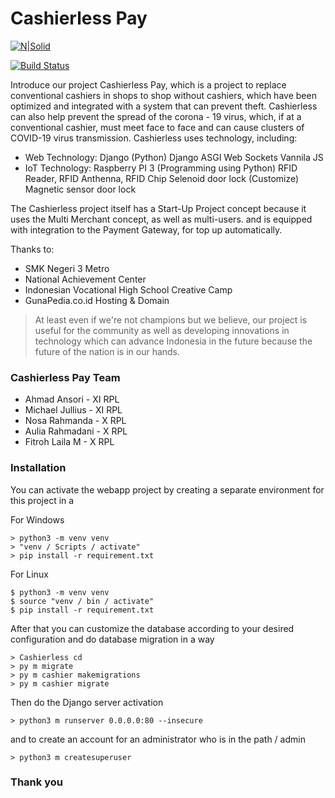 # Cashierless Pay

[![N|Solid](https://cashierlesspay.com/static/assets/images/cashierless_full.png)](https://cashierlesspay.com/)

[![Build Status](https://travis-ci.org/joemccann/dillinger.svg?branch=master)](https://github.com/ansoridev/cashierless-pay)

Introduce our project Cashierless Pay, which is a project to replace conventional cashiers in shops to shop without cashiers, which have been optimized and integrated with a system that can prevent theft.
Cashierless can also help prevent the spread of the corona - 19 virus, which, if at a conventional cashier, must meet face to face and can cause clusters of COVID-19 virus transmission.
Cashierless uses technology, including:

- Web Technology:
      Django (Python)
      Django ASGI Web Sockets
      Vannila JS
- IoT Technology:
      Raspberry PI 3 (Programming using Python)
      RFID Reader, RFID Anthenna, RFID Chip
      Selenoid door lock (Customize)
      Magnetic sensor door lock

The Cashierless project itself has a Start-Up Project concept because it uses the Multi Merchant concept, as well as multi-users.
and is equipped with integration to the Payment Gateway, for top up automatically.

Thanks to:
- SMK Negeri 3 Metro
- National Achievement Center
- Indonesian Vocational High School Creative Camp
- GunaPedia.co.id Hosting & Domain

> At least even if we're not champions
> but we believe, our project is useful for the community
> as well as developing innovations in technology
> which can advance Indonesia in the future
> because the future of the nation is in our hands.

### Cashierless Pay Team

- Ahmad Ansori - XI RPL
- Michael Jullius - XI RPL
- Nosa Rahmanda - X RPL
- Aulia Rahmadani - X RPL
- Fitroh Laila M - X RPL

### Installation

You can activate the webapp project by creating a separate environment for this project in a

For Windows
```
> python3 -m venv venv
> "venv / Scripts / activate"
> pip install -r requirement.txt
```

For Linux
```
$ python3 -m venv venv
$ source "venv / bin / activate"
$ pip install -r requirement.txt
```

After that you can customize the database according to your desired configuration
and do database migration in a way
```
> Cashierless cd
> py m migrate
> py m cashier makemigrations
> py m cashier migrate
```

Then do the Django server activation
```
> python3 m runserver 0.0.0.0:80 --insecure
```

and to create an account for an administrator who is in the path / admin
```
> python3 m createsuperuser
```

### Thank you
